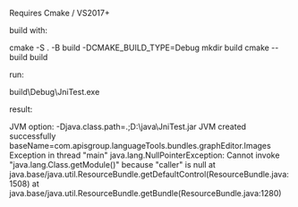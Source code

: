 Requires Cmake / VS2017+

build with:

cmake -S . -B build -DCMAKE_BUILD_TYPE=Debug
mkdir build
cmake --build build

run:

build\Debug\JniTest.exe

result:

JVM option: -Djava.class.path=.;D:\java\JniTest.jar
JVM created successfully
baseName=com.apisgroup.languageTools.bundles.graphEditor.Images
Exception in thread "main" java.lang.NullPointerException: Cannot invoke "java.lang.Class.getModule()" because "caller" is null
        at java.base/java.util.ResourceBundle.getDefaultControl(ResourceBundle.java:1508)
        at java.base/java.util.ResourceBundle.getBundle(ResourceBundle.java:1280)
